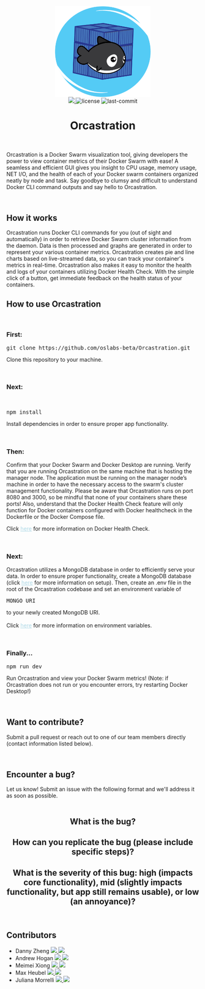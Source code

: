 <div align='center' >
    <img style="display: block; margin-left: auto; margin-right: auto;" src="app/assets/LOGO.png" width='250'>
</div>
<div align="center">
  <a href="https://orcastration.dev" target="_blank">
    <img src="https://img.shields.io/badge/website-orcastration-teal.svg" />
  </a>
  <img alt="license" src="https://img.shields.io/badge/License-MIT-blue.svg">
  <img alt="last-commit" src="https://img.shields.io/github/last-commit/oslabs-beta/orcastration?color=green">
</div>
<h1 align='center'>Orcastration</h1>
<br>
<p>
    Orcastration is a Docker Swarm visualization tool, giving developers the power to view container metrics of their Docker Swarm with ease! A seamless and efficient GUI gives you insight to CPU usage, memory usage, NET I/O, and the health of each of your Docker swarm containers organized neatly by node and task. Say goodbye to clumsy and difficult to understand Docker CLI command outputs and say hello to Orcastration.
</p>
<br>
<h2>How it works</h2>
    <p>
        Orcastration runs Docker CLI commands for you (out of sight and automatically) in order to retrieve Docker Swarm cluster information from the daemon. Data is then processed and graphs are generated in order to represent your various container metrics. Orcastration creates pie and line charts based on live-streamed data, so you can track your container's metrics in real-time. Orcastration also makes it easy to monitor the health and logs of your containers utilizing Docker Health Check. With the simple click of a button, get immediate feedback on the health status of your containers. 
    </p>
<h2>How to use Orcastration</h2>
<br>
<h3>First:</h3>
<pre>git clone https://github.com/oslabs-beta/Orcastration.git</pre>

<p>Clone this repository to your machine.</p>
<br>
<h3>Next:</h3>
<br>
<pre>npm install</pre>
<p>Install dependencies in order to ensure proper app functionality.</p>
<br>
<h3>Then:</h3>
<p>
    Confirm that your Docker Swarm and Docker Desktop are running. Verify that you are running Orcastration on the same machine that is hosting the manager node. The application must be running on the manager node’s machine in order to have the necessary access to the swarm's cluster management functionality.  Please be aware that Orcastration runs on port 8080 and 3000, so be mindful that none of your containers share these ports! Also, understand that the Docker Health Check feature will only function for Docker containers configured with Docker healthcheck in the Dockerfile or the Docker Compose file.
    <br>
    <p>Click <a style='color:lightblue'href='https://scoutapm.com/blog/how-to-use-docker-healthcheck'>here</a> for more information on Docker Health Check. 
</p>
<br>
<h3>Next:</h3>
<p>
    Orcastration utilizes a MongoDB database in order to efficiently serve your data. In order to ensure proper functionality, create a MongoDB database (click <a style='color:lightblue'href='https://www.mongodb.com/basics/create-database'>here</a> for more information on setup). Then, create an .env file in the root of the Orcastration codebase and set an environment variable of 
    <br>
    <pre>MONGO_URI</pre>
    to your newly created MongoDB URI. <br><br>Click <a style='color:lightblue'href='https://www.npmjs.com/package/dotenv-webpack'>here</a> for more information on environment variables.
    <p>
<br>
<h3>Finally...</h3>
<pre>npm run dev</pre>
<p>
    Run Orcastration and view your Docker Swarm metrics! (Note: if Orcastration does not run or you encounter errors, try restarting Docker Desktop!)
<p>
<br>
<h2>Want to contribute?</h2>
<p>
    Submit a pull request or reach out to one of our team members directly (contact information listed below).
</p>
<br>
<h2>Encounter a bug?</h2>
<p>
    Let us know! Submit an issue with the following format and we'll address it as soon as possible. 
    <br>
    <br>
    <h2 style='text-align:center'>What is the bug?</h2>
    <h2 style='text-align:center'>How can you replicate the bug (please include specific steps)?</h2>
    <h2 style='text-align:center'>What is the severity of this bug: high (impacts core functionality), mid (slightly impacts functionality, but app still remains usable), or low (an annoyance)?</h2>
</p>
<br>
<h2>Contributors</h2>
<ul>
  <li>
    Danny Zheng
    <a href="https://www.linkedin.com/in/dannyzheng159" target="_blank">
      <img src="https://img.shields.io/badge/LinkedIn-0077B5?style=social&logo=linkedin" />
    </a>
      <a href="https://github.com/dannyzheng159" target="_blank">
      <img src="https://img.shields.io/badge/Github-0077B5?style=social&logo=github" />
    </a>
  </li>
  <li>
    Andrew Hogan
    <a href="https://www.linkedin.com/in/andrewlallyhogan" target="_blank">
      <img src="https://img.shields.io/badge/LinkedIn-0077B5?style=social&logo=linkedin" />
    </a>
      <a href="https://github.com/andrewlallyhogan" target="_blank">
      <img src="https://img.shields.io/badge/Github-0077B5?style=social&logo=github" />
    </a>
  </li>
  <li>
    Meimei Xiong
    <a href="https://www.linkedin.com/in/meimei-x-20085111/" target="_blank">
      <img src="https://img.shields.io/badge/LinkedIn-0077B5?style=social&logo=linkedin" />
    </a>
      <a href="https://github.com/meimeix01" target="_blank">
      <img src="https://img.shields.io/badge/Github-0077B5?style=social&logo=github" />
    </a>
  </li>
  <li>
    Max Heubel
    <a href="http://www.linkedin.com/in/max-heubel" target="_blank">
      <img src="https://img.shields.io/badge/LinkedIn-0077B5?style=social&logo=linkedin" />
    </a>
      <a href="https://github.com/maxheubel" target="_blank">
      <img src="https://img.shields.io/badge/Github-0077B5?style=social&logo=github" />
    </a>
  </li>
    <li>
    Juliana Morrelli
    <a href="https://www.linkedin.com/in/juliana-morrelli-71b407218/" target="_blank">
      <img src="https://img.shields.io/badge/LinkedIn-0077B5?style=social&logo=linkedin" />
    </a>
      <a href="https://github.com/juliana228" target="_blank">
      <img src="https://img.shields.io/badge/Github-0077B5?style=social&logo=github" />
    </a>
  </li>
</ul>
